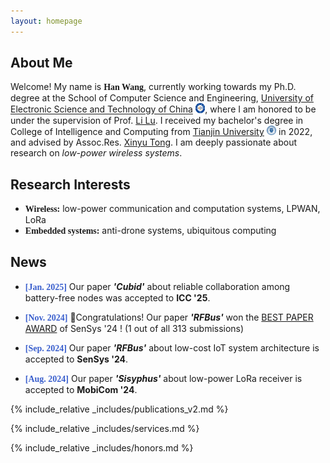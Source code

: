 ```yaml
---
layout: homepage
---
```

## About Me

Welcome! My name is **<font face="Georgia">Han Wang</font>**, currently working towards my Ph.D. degree at the School of Computer Science and Engineering, [University of Electronic Science and Technology of China](https://en.uestc.edu.cn/) <img src="\assets\img\uestc_logo.png" style="width: 1.1em;">, where I am honored to be under the supervision of Prof. [Li Lu](https://www.en.scse.uestc.edu.cn/info/1085/2182.htm). I received my bachelor's degree in College of Intelligence and Computing from [Tianjin University](https://www.tju.edu.cn/english/index.htm) <img src="\assets\img\tju_badge_white.png" style="width: 1.1em;"> in 2022, and advised by Assoc.Res. [Xinyu Tong](http://cic.tju.edu.cn/faculty/tongxinyu/index.html). I am deeply passionate about research on *low-power wireless systems*. 

## Research Interests

- **<font face="Georgia">Wireless:</font>** low-power communication and computation systems, LPWAN, LoRa
- **<font face="Georgia">Embedded systems:</font>** anti-drone systems, ubiquitous computing 

## News

- **<font color="3A5FCD" face="Georgia">[Jan. 2025]</font>** Our paper ***'Cubid'*** about reliable collaboration among battery-free nodes was accepted to **ICC '25**.

- **<font color="3A5FCD" face="Georgia">[Nov. 2024]</font>** 🎉Congratulations! Our paper ***'RFBus'*** won the [BEST PAPER AWARD](https://sensys.acm.org/2024/award/) of SenSys '24 ! (1 out of all 313 submissions)
- **<font color="3A5FCD" face="Georgia">[Sep. 2024]</font>** Our paper ***'RFBus'*** about low-cost IoT system architecture is accepted to **SenSys '24**.
- **<font color="3A5FCD" face="Georgia">[Aug. 2024]</font>** Our paper ***'Sisyphus'*** about low-power LoRa receiver is accepted to **MobiCom '24**.

{% include_relative _includes/publications_v2.md %}

{% include_relative _includes/services.md %} 
<br>

{% include_relative _includes/honors.md %} 



<script type='text/javascript' id='clustrmaps' src='//cdn.clustrmaps.com/map_v2.js?cl=ffffff&w=200&t=tt&d=tf6trRht7T5GWabkmifch2uaHHA47Ixj-cwebHXvmBk&co=283687&ct=ffffff&cmo=fa0303&cmn=20ba4c'></script>

